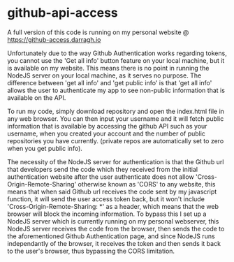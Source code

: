# github-api-access

A full version of this code is running on my personal website @ https://github-access.darragh.io

Unfortunately due to the way Github Authentication works regarding tokens, you cannot use the 'Get all info' button feature on your local machine, but it is available on my website.
This means there is no point in running the NodeJS server on your local machine, as it serves no purpose. The difference between 'get all info' and 'get public info'
is that 'get all info' allows the user to authenticate my app to see non-public information that is available on the API.

To run my code, simply download repository and open the index.html file in any web browser. You can then input your username and it will fetch public information
that is available by accessing the github API such as your username, when you created your account and the number of public repositories you have currently.
(private repos are automatically set to zero when you get public info).

The necessity of the NodeJS server for authentication is that the Github url that developers send the code which they received from the initial authentication website after the user 
authenticate does not allow 'Cross-Origin-Remote-Sharing' otherwise known as 'CORS' to any website, this means that when said Github url receives the code sent by my javascript function,
it will send the user access token back, but it won't include 'Cross-Origin-Remote-Sharing: *' as a header, which means that the web browser will block the incoming information.
To bypass this I set up a NodeJS server which is currently running on my personal webserver, this NodeJS server receives the code from the browser, then sends the code to the 
aforementioned Github Authentication page, and since NodeJS runs independantly of the browser, it receives the token and then sends it back to the user's browser, thus bypassing the 
CORS limitation.

